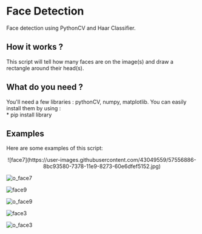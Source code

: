 # Face Detection
Face detection using PythonCV and Haar Classifier.

## How it works ? <br />
This script will tell how many faces are on the image(s) and draw a rectangle around their head(s).

## What do you need ? <br />
You'll need a few libraries : pythonCV, numpy, matplotlib. You can easily install them by using : <br />
    * pip install library

## Examples <br />
Here are some examples of this script: <br />
<p align="center">
![face7](https://user-images.githubusercontent.com/43049559/57556886-8bc93580-7378-11e9-8273-60e6dfef5152.jpg)

![o_face7](https://user-images.githubusercontent.com/43049559/57556928-a1d6f600-7378-11e9-97bf-5d7e8c0527d9.jpg)

![face9](https://user-images.githubusercontent.com/43049559/57557017-e95d8200-7378-11e9-8dc8-22e3ec04e94d.jpg)

![o_face9](https://user-images.githubusercontent.com/43049559/57557033-f37f8080-7378-11e9-83d2-7e369a43044a.jpg)

![face3](https://user-images.githubusercontent.com/43049559/57557071-0b570480-7379-11e9-91ee-aead04c3b7a2.jpg)

![o_face3](https://user-images.githubusercontent.com/43049559/57557078-127e1280-7379-11e9-955a-af149a9e2ade.jpg)

</p>


